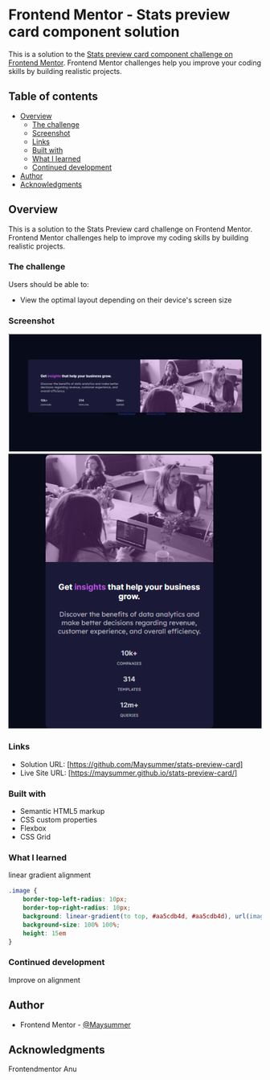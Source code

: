 # Frontend Mentor - Stats preview card component solution

This is a solution to the [Stats preview card component challenge on Frontend Mentor](https://www.frontendmentor.io/challenges/stats-preview-card-component-8JqbgoU62). Frontend Mentor challenges help you improve your coding skills by building realistic projects. 

## Table of contents

- [Overview](#overview)
  - [The challenge](#the-challenge)
  - [Screenshot](#screenshot)
  - [Links](#links)
  - [Built with](#built-with)
  - [What I learned](#what-i-learned)
  - [Continued development](#continued-development)
- [Author](#author)
- [Acknowledgments](#acknowledgments)


## Overview
This is a solution to the Stats Preview card challenge on Frontend Mentor. Frontend Mentor challenges help to improve my coding skills by building realistic projects.

### The challenge

Users should be able to:

- View the optimal layout depending on their device's screen size

### Screenshot

![](./Screenshot_desktop.png)
![](./Screenshot_mobile.png)

### Links

- Solution URL: [https://github.com/Maysummer/stats-preview-card]
- Live Site URL: [https://maysummer.github.io/stats-preview-card/]


### Built with

- Semantic HTML5 markup
- CSS custom properties
- Flexbox
- CSS Grid


### What I learned

linear gradient
alignment

```css
.image {
    border-top-left-radius: 10px;
    border-top-right-radius: 10px;
    background: linear-gradient(to top, #aa5cdb4d, #aa5cdb4d), url(images/image-header-mobile.jpg);
    background-size: 100% 100%;
    height: 15em
}
```

### Continued development

Improve on alignment


## Author

- Frontend Mentor - [@Maysummer](https://www.frontendmentor.io/profile/Maysummer)


## Acknowledgments
Frontendmentor
Anu
